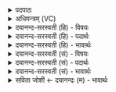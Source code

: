 <details><summary>पदपाठः</summary>

प्राच्यै॑। दि॒शे। स्वाहा॑। अ॒र्वाच्यै॑। दि॒शे। स्वाहा॑। दक्षि॑णायै। दि॒शे। स्वाहा॑। अ॒र्वाच्यै॑। दि॒शे। स्वाहा॑। प्र॒तीच्यै॑। दि॒शे। स्वाहा॑। अ॒र्वाच्यै॑। दि॒शे। स्वाहा॑। उदी॑च्यै। दि॒शे। स्वाहा॑। अ॒र्वाच्यै॑। दि॒शे। स्वाहा॑। ऊ॒र्ध्वायै॑। दि॒शे। स्वाहा॑। अ॒र्वाच्यै॑। दि॒शे। स्वाहा॑। अवा॑च्यै। दि॒शे। स्वाहा॑। अ॒र्वाच्यै॑। दि॒शे। स्वाहा॑। २४।
</details>

<details><summary>अधिमन्त्रम् (VC)</summary>

- दिशो देवताः
- प्रजापतिर्ऋषिः
- निचृदतिधृतिः
- षड्जः
</details>

<details><summary>दयानन्द-सरस्वती (हि) - विषयः</summary>

फिर किसलिये होम करना चाहिये, इस विषय को अगले मन्त्र में कहा है ॥
</details>

<details><summary>दयानन्द-सरस्वती (हि) - पदार्थः</summary>

पदार्थान्वयभाषाः -  जिन विद्वानों ने (प्राच्यै) जो प्रथम प्राप्त होती है अर्थात् प्रथम सूर्य मण्डल का संयोग करती उस (दिशे) दिशा के लिये (स्वाहा) ज्योतिःशास्त्रविद्यायुक्त वाणी (अर्वाच्यै) जो नीचे से सूर्यमण्डल को प्राप्त अर्थात् जब विषुमती रेखा से उत्तर का सूर्य नीचे-नीचे गिरता है, उस नीचे की (दिशे) दिशा के लिये (स्वाहा) ज्योतिःशास्त्रयुक्त वाणी (दक्षिणायै) जो पूर्वमुखवाले पुरुष के दाहिनी बाँह के निकट है, उस दक्षिण (दिशे) दिशा के लिये (स्वाहा) उक्त वाणी (अर्वाच्यै) निम्न है, उस (दिशे) दिशा के लिये (स्वाहा) उक्त वाणी (प्रतीच्यै) जो सूर्यमण्डल के प्रतिमुख अर्थात् लौटने के समय में प्राप्त और पूर्वमुखवाले पुरुष के पीठ पीछे होती उस पश्चिम (दिशे) दिशा के लिये (स्वाहा) ज्योतिःशास्त्रयुक्त वाणी (अर्वाच्यै) पश्चिम के नीचे जो (दिशे) दिशा है, उस के लिये (स्वाहा) ज्योतिःशास्त्रयुक्त वाणी (उदीच्यै) जो पूर्वाभिमुख पुरुष के वामभाग को प्राप्त होती, उस उत्तम (दिशे) दिशा के लिये (स्वाहा) ज्योतिःशास्त्रयुक्त वाणी (अर्वाच्यै) पृथिवी गोल में जो उत्तर दिशा के तले दिशा है, उस (दिशे) दिशा के लिये (स्वाहा) ज्योतिःशास्त्रयुक्त वाणी (ऊर्ध्वायै) जो ऊपर को वर्त्तमान है, उस (दिशे) दिशा के लिये (स्वाहा) ज्योतिःशास्त्रयुक्त वाणी (अर्वाच्यै) जो विरुद्ध प्राप्त होती ऊपरवाली दिशा के नीचे अर्थात् कभी पूर्व गिनी जाती, कभी उत्तर, कभी दक्षिण, कभी पश्चिम मानी जाती है, उस (दिशे) दिशा के लिये (स्वाहा) ज्योतिःशास्त्रयुक्त वाणी और (अवाच्यै) जो सबसे नीचे वर्त्तमान उस (दिशे) दिशा के लिये (स्वाहा) ज्योतिःशास्त्रविचारयुक्त वाणी तथा (अर्वाच्यै) पृथिवी गोल में जो उक्त प्रत्येक कोण दिशाओं के तले की दिशा है, उस (दिशे) दिशा के लिये (स्वाहा) ज्योतिःशास्त्रविद्यायुक्त वाणी विधान की, वे सब ओर कुशली अर्थात् आनन्दी होते हैं ॥२४ ॥
</details>

<details><summary>दयानन्द-सरस्वती (हि) - भावार्थः</summary>

भावार्थभाषाः -  हे मनुष्यो ! चार मुख्य दिशा और चार उपदिशा अर्थात् कोण दिशा भी वर्त्तमान हैं। ऐसे ऊपर और नीचे की दिशा भी वर्त्तमान हैं। वे मिल कर सब दश होती हैं, यह जानना चाहिये और एक क्रम से निश्चय नहीं की हुई तथा अपनी-अपनी कल्पना में समर्थ भी है, उनको उन-उनके अर्थ में समर्थन करने की यह रीति है कि जहाँ मनुष्य आप स्थित हो, उस देश को लेके सब की कल्पना होती है, इसको जानो ॥२४ ॥
</details>

<details><summary>दयानन्द-सरस्वती (सं) - विषयः</summary>

पुनः किमर्थो होमः कर्त्तव्य इत्याह ॥
</details>

<details><summary>दयानन्द-सरस्वती (सं) - पदार्थः</summary>

पदार्थान्वयभाषाः -  यैर्विद्वद्भिः प्राच्यै दिशे स्वाहाऽर्वाच्यै दिशे स्वाहा दक्षिणायै दिशे स्वाहाऽर्वाच्यै दिशे स्वाहा प्रतीच्यै दिशे स्वाहाऽर्वाच्यै दिशे स्वाहोदीच्यै दिशे स्वाहाऽर्वाच्यै दिशे स्वाहोर्ध्वायै दिशे स्वाहाऽर्वाच्यै दिशे स्वाहाऽवाच्यै दिशे स्वाहाऽर्वाच्यै दिशे स्वाहा च विधीयते ते सर्वतः कुशलिनो भवन्ति ॥२४ ॥
</details>

<details><summary>दयानन्द-सरस्वती (सं) - भावार्थः</summary>

भावार्थभाषाः -  हे मनुष्याश्चतस्रो मुख्या दिशः सन्ति तथा चतस्र उपदिशोऽपि वर्त्तन्त एवमूर्ध्वाऽर्वाची च दिशौ वर्त्तेते ता मिलित्वा दश जायन्त इति वेद्यम्। अनवस्थिता इमा विभ्व्यश्च सन्ति, यत्र स्वयं स्थितो भवेत्तद्देशमारभ्य सर्वासां कल्पना भवतीति विजानीत ॥२४ ॥
</details>

<details><summary>सविता जोशी ← दयानन्दः (म) - भावार्थः</summary>

भावार्थभाषाः -  हे माणसांनो ! चार मुख्य दिशा, चार उपदिशा उर्ध्व (वर) अधर (खाली) अशा सर्व मिळून दहा दिशा आहेत, हे जाणले पाहिजे. त्या एकाच क्रमाने निश्चित करता येत नाहीत. त्यांना आपल्याला कल्पनेने जाणावे. त्यांना समजण्याची हीच पद्धत आहे. जेथे मनुष्य स्थित असेल त्या स्थानापासूनचा सर्व दिशांची कल्पना करता येते.
</details>